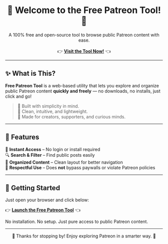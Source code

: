 <h1 align="center">🌈 Welcome to the Free Patreon Tool! 🎉</h1>

<p align="center">
  A 100% free and open-source tool to browse public Patreon content with ease.  
  <br><br>
  👉 <a href="https://www.kemono.wiki" target="_blank"><b>Visit the Tool Now!</b></a> 👈
</p>

---

## ✨ What is This?

**Free Patreon Tool** is a web-based utility that lets you explore and organize public Patreon content **quickly and freely** — no downloads, no installs, just click and go!

> 🧠 Built with simplicity in mind.  
> 🧼 Clean, intuitive, and lightweight.  
> 💖 Made for creators, supporters, and curious minds.

---

## 🌟 Features

🎯 **Instant Access** – No login or install required  
🔍 **Search & Filter** – Find public posts easily  
📁 **Organized Content** – Clean layout for better navigation  
🔐 **Respectful Use** – Does **not** bypass paywalls or violate Patreon policies  

---

## 🚀 Getting Started

Just open your browser and click below:

👉 **[Launch the Free Patreon Tool](https://www.kemono.wiki/)** 👈

No installation. No setup. Just pure access to public Patreon content.

---


<p align="center">
  🌟 Thanks for stopping by! Enjoy exploring Patreon in a smarter way. 🌟
</p>

